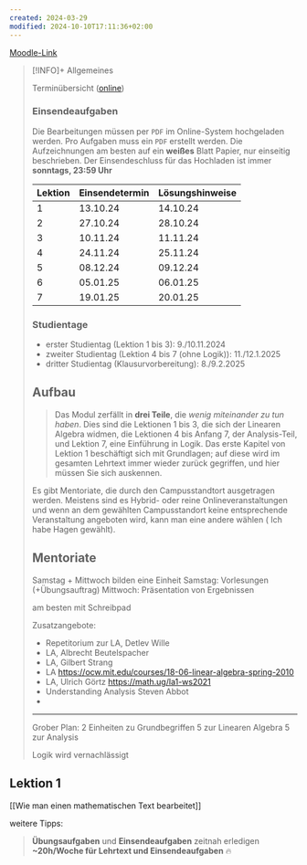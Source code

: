 ```yaml
---
created: 2024-03-29
modified: 2024-10-10T17:11:36+02:00
---
```

[Moodle-Link](https://moodle.fernuni-hagen.de/course/view.php?id=1754)

> [!INFO]+ Allgemeines
>
> Terminübersicht ([online](https://moodle.fernuni-hagen.de/mod/page/view.php?id=75946))
>
> ### Einsendeaufgaben
> 
> 
> Die Bearbeitungen müssen per `PDF` im Online-System hochgeladen werden. Pro Aufgaben muss ein `PDF` erstellt werden. Die Aufzeichnungen am besten auf ein **weißes** Blatt Papier, nur einseitig beschrieben.
> Der Einsendeschluss für das Hochladen ist immer **sonntags, 23:59 Uhr**
> 
> | Lektion | Einsendetermin | Lösungshinweise |
> | ------- | -------------- | --------------- |
> | 1       | 13.10.24       | 14.10.24        |
> | 2       | 27.10.24       | 28.10.24        |
> | 3       | 10.11.24       | 11.11.24        |
> | 4       | 24.11.24       | 25.11.24        |
> | 5       | 08.12.24       | 09.12.24        |
> | 6       | 05.01.25       | 06.01.25        |
> | 7       | 19.01.25       | 20.01.25        |
> 
> ### Studientage
> - erster Studientag (Lektion 1 bis 3): 9./10.11.2024
> - zweiter Studientag (Lektion 4 bis 7 (ohne Logik)): 11./12.1.2025
> - dritter Studientag (Klausurvorbereitung): 8./9.2.2025
> 
> ## Aufbau
>> Das Modul zerfällt in **drei Teile**, die _wenig miteinander zu tun haben_. Dies sind die Lektionen 1 bis 3, die sich der Linearen Algebra widmen, die Lektionen 4 bis Anfang 7, der Analysis-Teil, und Lektion 7, eine Einführung in Logik. Das erste Kapitel von Lektion 1 beschäftigt sich mit Grundlagen; auf diese wird im gesamten Lehrtext immer wieder zurück gegriffen, und hier müssen Sie sich auskennen.
> 
> Es gibt Mentoriate, die durch den Campusstandtort ausgetragen werden. Meistens sind es Hybrid- oder reine Onlineveranstaltungen und wenn an dem gewählten Campusstandort keine entsprechende Veranstaltung angeboten wird, kann man eine andere wählen ( Ich habe Hagen gewählt).
> 
> ## Mentoriate
> 
> Samstag + Mittwoch bilden eine Einheit
> Samstag: Vorlesungen (+Übungsauftrag)
> Mittwoch: Präsentation von Ergebnissen
> 
> am besten mit Schreibpad
> 
> Zusatzangebote:
> 
> - Repetitorium zur LA, Detlev Wille
> - LA, Albrecht Beutelspacher
> - LA, Gilbert Strang
> - LA https://ocw.mit.edu/courses/18-06-linear-algebra-spring-2010
> - LA, Ulrich Görtz https://math.ug/la1-ws2021
> - Understanding Analysis Steven Abbot
> -
> 
> ---
> 
> Grober Plan:
> 2 Einheiten zu Grundbegriffen
> 5 zur Linearen Algebra
> 5 zur Analysis
> 
> Logik wird vernachlässigt
> 

## Lektion 1

[[Wie man einen mathematischen Text bearbeitet]]

weitere Tipps:

> **Übungsaufgaben** und **Einsendeaufgaben** zeitnah erledigen
> **~20h/Woche für Lehrtext und Einsendeaufgaben** 🔥
